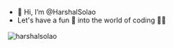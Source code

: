 - 👋 Hi, I’m @HarshalSolao
- Let's have a fun 🕺 into the world of coding 🧑‍💻

<!---
HarshalSolao/HarshalSolao is a ✨ special ✨ repository because its `README.md` (this file) appears on your GitHub profile.
You can click the Preview link to take a look at your changes.
--->

<p>&nbsp;<img align="center" src="https://github-readme-stats.vercel.app/api?username=harshalsolao&show_icons=true&locale=en" alt="harshalsolao" /></p>
